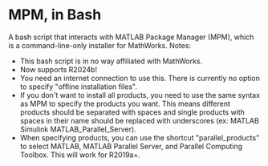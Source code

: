 # MPM, in Bash
A bash script that interacts with MATLAB Package Manager (MPM), which is a command-line-only installer for MathWorks.
Notes:
- This bash script is in no way affiliated with MathWorks.
- Now supports R2024b!
- You need an internet connection to use this. There is currently no option to specify "offline installation files".
- If you don't want to install all products, you need to use the same syntax as MPM to specify the products you want. This means different products should be separated with spaces and single products with spaces in their name should be replaced with underscores (ex: MATLAB Simulink MATLAB_Parallel_Server).
- When specifying products, you can use the shortcut "parallel_products" to select MATLAB, MATLAB Parallel Server, and Parallel Computing Toolbox. This will work for R2019a+.
